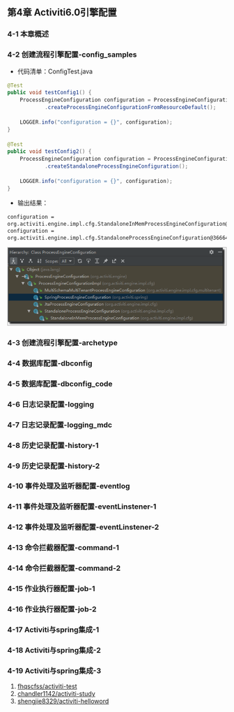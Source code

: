 
## 第4章 Activiti6.0引擎配置
### 4-1  本章概述
### 4-2  创建流程引擎配置-config_samples

- 代码清单：ConfigTest.java
```java
@Test
public void testConfig1() {
    ProcessEngineConfiguration configuration = ProcessEngineConfiguration
            .createProcessEngineConfigurationFromResourceDefault();

    LOGGER.info("configuration = {}", configuration);
}

@Test
public void testConfig2() {
    ProcessEngineConfiguration configuration = ProcessEngineConfiguration
            .createStandaloneProcessEngineConfiguration();

    LOGGER.info("configuration = {}", configuration);
}
```

- 输出结果：
```
configuration = org.activiti.engine.impl.cfg.StandaloneInMemProcessEngineConfiguration@2beee7ff
configuration = org.activiti.engine.impl.cfg.StandaloneProcessEngineConfiguration@366647c2
```

![](images/0401_ProcessEngineConfiguration.png)
### 4-3  创建流程引擎配置-archetype
### 4-4  数据库配置-dbconfig
### 4-5  数据库配置-dbconfig_code
### 4-6  日志记录配置-logging
### 4-7  日志记录配置-logging_mdc
### 4-8  历史记录配置-history-1
### 4-9  历史记录配置-history-2
### 4-10  事件处理及监听器配置-eventlog
### 4-11  事件处理及监听器配置-eventLinstener-1
### 4-12  事件处理及监听器配置-eventLinstener-2
### 4-13  命令拦截器配置-command-1
### 4-14  命令拦截器配置-command-2
### 4-15  作业执行器配置-job-1
### 4-16  作业执行器配置-job-2
### 4-17  Activiti与spring集成-1
### 4-18  Activiti与spring集成-2
### 4-19  Activiti与spring集成-3

1. [fhqscfss/activiti-test](https://github.com/fhqscfss/activiti-test)
2. [chandler1142/activiti-study](https://github.com/chandler1142/activiti-study)
3. [shengjie8329/activiti-helloword](https://github.com/shengjie8329/activiti-helloword)